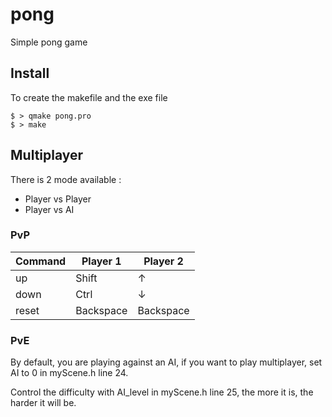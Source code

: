 # pong
Simple pong game

## Install

To create the makefile and the exe file
```
$ > qmake pong.pro
$ > make
```

## Multiplayer

There is 2 mode available :
- Player vs Player
- Player vs AI

### PvP

| Command | Player 1 | Player 2 |
| --- | --- | --- |
| up | Shift | ↑ |
| down | Ctrl | ↓ |
| reset | Backspace | Backspace |

### PvE

By default, you are playing against an AI, if you want to play multiplayer, set
AI to 0 in myScene.h line 24.

Control the difficulty with AI_level in myScene.h line 25, the more it is, the harder it will be.


